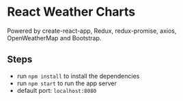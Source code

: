 # React Weather Charts

Powered by create-react-app, Redux, redux-promise, axios, OpenWeatherMap and Bootstrap.

## Steps
- run `npm install` to install the dependencies
- run `npm start` to run the app server
- default port: `localhost:8080`